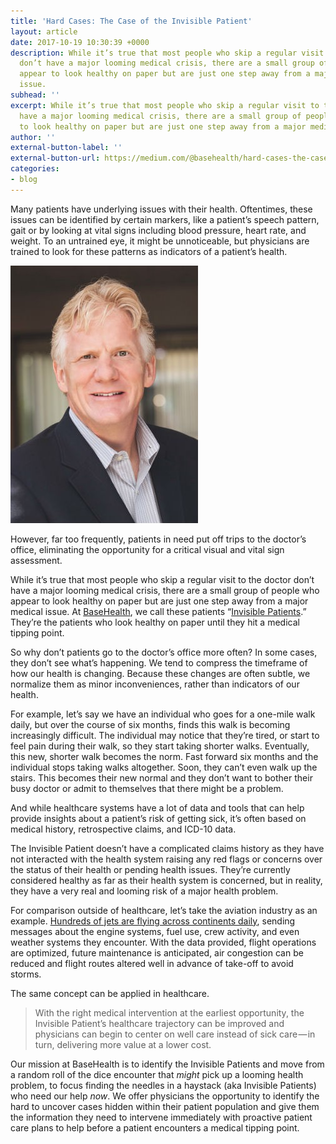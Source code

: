 ```yaml
---
title: 'Hard Cases: The Case of the Invisible Patient'
layout: article
date: 2017-10-19 10:30:39 +0000
description: While it’s true that most people who skip a regular visit to the doctor
  don’t have a major looming medical crisis, there are a small group of people who
  appear to look healthy on paper but are just one step away from a major medical
  issue.
subhead: ''
excerpt: While it’s true that most people who skip a regular visit to the doctor don’t
  have a major looming medical crisis, there are a small group of people who appear
  to look healthy on paper but are just one step away from a major medical issue.
author: ''
external-button-label: ''
external-button-url: https://medium.com/@basehealth/hard-cases-the-case-of-the-invisible-patient-6ef22f6a1231
categories:
- blog
---
```

Many patients have underlying issues with their health. Oftentimes, these issues can be identified by certain markers, like a patient’s speech pattern, gait or by looking at vital signs including blood pressure, heart rate, and weight. To an untrained eye, it might be unnoticeable, but physicians are trained to look for these patterns as indicators of a patient’s health.

![“With the right medical intervention at the earliest opportunity, the Invisible Patient’s healthcare trajectory can be improved.” -Dr. Nick van Terheyden, CMO, BaseHealth](/uploads/2018/01/02/NickvanTerheyden.jpeg)

However, far too frequently, patients in need put off trips to the doctor’s office, eliminating the opportunity for a critical visual and vital sign assessment.

While it’s true that most people who skip a regular visit to the doctor don’t have a major looming medical crisis, there are a small group of people who appear to look healthy on paper but are just one step away from a major medical issue. At [BaseHealth](http://www.basehealth.com/), we call these patients “[Invisible Patients](http://www.basehealth.com/posts/10-1-17-health-2-0.html).” They’re the patients who look healthy on paper until they hit a medical tipping point.

So why don’t patients go to the doctor’s office more often? In some cases, they don’t see what’s happening. We tend to compress the timeframe of how our health is changing. Because these changes are often subtle, we normalize them as minor inconveniences, rather than indicators of our health.

For example, let’s say we have an individual who goes for a one-mile walk daily, but over the course of six months, finds this walk is becoming increasingly difficult. The individual may notice that they’re tired, or start to feel pain during their walk, so they start taking shorter walks. Eventually, this new, shorter walk becomes the norm. Fast forward six months and the individual stops taking walks altogether. Soon, they can’t even walk up the stairs. This becomes their new normal and they don’t want to bother their busy doctor or admit to themselves that there might be a problem.

And while healthcare systems have a lot of data and tools that can help provide insights about a patient’s risk of getting sick, it’s often based on medical history, retrospective claims, and ICD-10 data.

The Invisible Patient doesn’t have a complicated claims history as they have not interacted with the health system raising any red flags or concerns over the status of their health or pending health issues. They’re currently considered healthy as far as their health system is concerned, but in reality, they have a very real and looming risk of a major health problem.

For comparison outside of healthcare, let’s take the aviation industry as an example. [Hundreds of jets are flying across continents daily](https://flightaware.com/live/), sending messages about the engine systems, fuel use, crew activity, and even weather systems they encounter. With the data provided, flight operations are optimized, future maintenance is anticipated, air congestion can be reduced and flight routes altered well in advance of take-off to avoid storms.

The same concept can be applied in healthcare.

> With the right medical intervention at the earliest opportunity, the Invisible Patient’s healthcare trajectory can be improved and physicians can begin to center on well care instead of sick care — in turn, delivering more value at a lower cost.

Our mission at BaseHealth is to identify the Invisible Patients and move from a random roll of the dice encounter that _might_ pick up a looming health problem, to focus finding the needles in a haystack (aka Invisible Patients) who need our help _now_. We offer physicians the opportunity to identify the hard to uncover cases hidden within their patient population and give them the information they need to intervene immediately with proactive patient care plans to help before a patient encounters a medical tipping point.